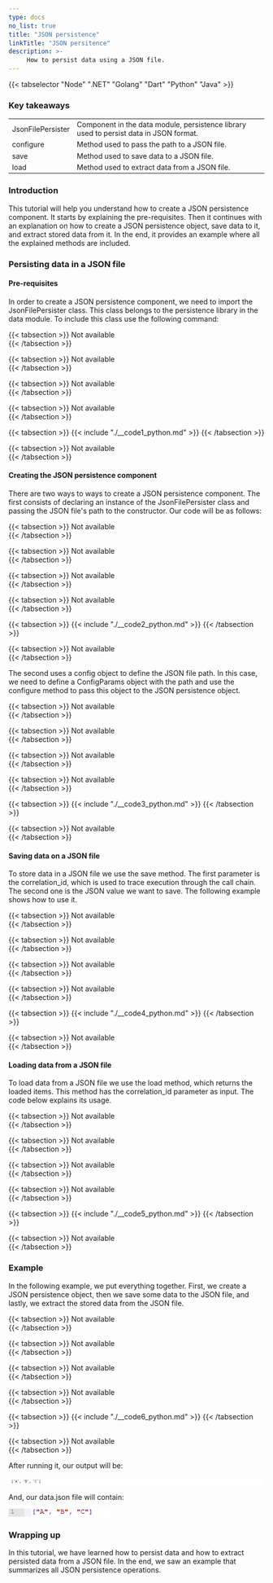 ```yaml
---
type: docs
no_list: true
title: "JSON persistence"
linkTitle: "JSON persitence"
description: >-
     How to persist data using a JSON file.
---
```


{{< tabselector "Node" ".NET" "Golang" "Dart" "Python" "Java" >}}

### Key takeaways

<table class="full-width-table">
  <tr>
    <td>JsonFilePersister </td>
    <td>Component in the data module, persistence library used to persist data in JSON format.</td>
  </tr>
  <tr>
    <td>configure</td>
    <td>Method used to pass the path to a JSON file.</td>
  </tr>
  <tr>
    <td>save</td>
    <td>Method used to save data to a JSON file.</td>
  </tr>
  <tr>
    <td>load</td>
    <td>Method used to extract data from a JSON file.</td>
  </tr>
</table>
     
### Introduction

This tutorial will help you understand how to create a JSON persistence component. It starts by explaining the pre-requisites. Then it continues with an explanation on how to create a JSON persistence object, save data to it, and extract stored data from it. In the end, it provides an example where all the explained methods are included.

### Persisting data in a JSON file

#### Pre-requisites

In order to create a JSON persistence component, we need to import the JsonFilePersister class.  This class belongs to the persistence library in the data module. To include this class use the following command:

{{< tabsection >}}
  Not available  
{{< /tabsection >}}

{{< tabsection >}}
  Not available  
{{< /tabsection >}}

{{< tabsection >}}
  Not available  
{{< /tabsection >}}

{{< tabsection >}}
  Not available  
{{< /tabsection >}}

{{< tabsection >}}
  {{< include "./__code1_python.md" >}}
{{< /tabsection >}}

{{< tabsection >}}
  Not available  
{{< /tabsection >}}

#### Creating the JSON persistence component
There are two ways to ways to create a JSON persistence component. The first consists of declaring an instance of the JsonFilePersister class and passing the JSON file's path to the constructor. Our code will be as follows:

{{< tabsection >}}
  Not available  
{{< /tabsection >}}

{{< tabsection >}}
  Not available  
{{< /tabsection >}}

{{< tabsection >}}
  Not available  
{{< /tabsection >}}

{{< tabsection >}}
  Not available  
{{< /tabsection >}}

{{< tabsection >}}
  {{< include "./__code2_python.md" >}}
{{< /tabsection >}}

{{< tabsection >}}
  Not available  
{{< /tabsection >}}

The second uses a config object to define the JSON file path. In this case, we need to define a ConfigParams object with the path and use the configure method to pass this object to the JSON persistence object.

{{< tabsection >}}
  Not available  
{{< /tabsection >}}

{{< tabsection >}}
  Not available  
{{< /tabsection >}}

{{< tabsection >}}
  Not available  
{{< /tabsection >}}

{{< tabsection >}}
  Not available  
{{< /tabsection >}}

{{< tabsection >}}
  {{< include "./__code3_python.md" >}}
{{< /tabsection >}}

{{< tabsection >}}
  Not available  
{{< /tabsection >}}

#### Saving data on a JSON file

To store data in a JSON file we use the save method. The first parameter is the correlation_id, which is used to trace execution through the call chain. The second one is the JSON value we want to save. The following example shows how to use it.

{{< tabsection >}}
   Not available  
{{< /tabsection >}}

{{< tabsection >}}
  Not available  
{{< /tabsection >}}

{{< tabsection >}}
  Not available  
{{< /tabsection >}}

{{< tabsection >}}
  Not available  
{{< /tabsection >}}

{{< tabsection >}}
  {{< include "./__code4_python.md" >}}
{{< /tabsection >}}

{{< tabsection >}}
  Not available  
{{< /tabsection >}}

#### Loading data from a JSON file

To load data from a JSON file we use the load method, which returns the loaded items. This method has the correlation_id   parameter as input. The code below explains its usage.

{{< tabsection >}}
  Not available  
{{< /tabsection >}}

{{< tabsection >}}
  Not available  
{{< /tabsection >}}

{{< tabsection >}}
   Not available  
{{< /tabsection >}}

{{< tabsection >}}
  Not available  
{{< /tabsection >}}

{{< tabsection >}}
  {{< include "./__code5_python.md" >}}
{{< /tabsection >}}

{{< tabsection >}}
  Not available  
{{< /tabsection >}}

### Example
In the following example, we put everything together. First, we create a JSON persistence object, then we save some data to the JSON file, and lastly, we extract the stored data from the JSON file.

{{< tabsection >}}
   Not available  
{{< /tabsection >}}

{{< tabsection >}}
  Not available  
{{< /tabsection >}}

{{< tabsection >}}
  Not available  
{{< /tabsection >}}

{{< tabsection >}}
  Not available  
{{< /tabsection >}}

{{< tabsection >}}
  {{< include "./__code6_python.md" >}}
{{< /tabsection >}}

{{< tabsection >}}
  Not available  
{{< /tabsection >}}

After running it, our output will be:

![figure 1](./figure1.png)

And, our data.json file will contain:

![figure 2](./figure2.png)

### Wrapping up

In this tutorial, we have learned how to persist data and how to extract persisted data from a JSON file. In the end, we saw an example that summarizes all JSON persistence operations.



